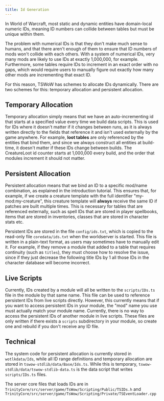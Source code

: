 ```yaml
---
title: Id Generation
---
```


In World of Warcraft, most static and dynamic entities have domain-local numeric IDs, meaning ID numbers can collide between tables but must be unique within them.

The problem with numerical IDs is that they don't make much sense to humans, and that there aren't enough of them to ensure that ID numbers of mods won't collide with each others. With a system of numerical IDs, very many mods are likely to use IDs at exactly 1,000,000, for example. Furthermore, some tables require IDs to increment in an exact order with no gaps, which would require users to manually figure out exactly how many other mods are incrementing that exact ID.

For this reason, TSWoW has schemes to allocate IDs dynamically. There are two schemes for this: temporary allocation and persistent allocation.

## Temporary Allocation

Temporary allocation simply means that we have an auto-incrementing id that starts at a specified value every time we build data scripts. This is used for IDs where it doesn't matter if it changes between runs, as it is always written directly to the fields that reference it and isn't used externally by the game anywhere. For example, **loot tables** are only referenced by the entities that bind them, and since we always construct all entities at build-time, it doesn't matter if these IDs change between builds. The CreatureLoot id counter starts at 1,000,000 every build, and the order that modules increment it should not matter.

## Persistent Allocation

Persistent allocation means that we bind an ID to a specific mod/name combination, as explained in the introduction tutorial. This ensures that, for example, if we create a creature template with the full identifier "my-mod:my-creature", this creature template will **always** receive the same ID if patches are built multiple times. This is necessary for tables that are referenced externally, such as spell IDs that are stored in player spellbooks, items that are stored in inventories, classes that are stored in character stats etc.

Persistent IDs are stored in the file `config/ids.txt`, which is copied to the read-only file `coredata/ids.txt` when the worldserver is started. This file is written in a plain-text format, as users may sometimes have to manually edit it. For example, if they remove a module that added to a table that requires continuity (such as `titles`), they must choose how to resolve the issue, since if they just decrease the following title IDs by 1 all those IDs in the character database will become incorrect.

## Live Scripts

Currently, IDs created by a module will all be written to the `scripts/IDs.ts` file in the module by that same name. This file can be used to reference persistent IDs from live scripts directly. However, this currently means that if you want to access persistent IDs in your module, the "mod" name you use must actually match your module name. Currently, there is no way to access the persistent IDs of another module in live scripts. These files are only written if there exists a `scripts` subdirectory in your module, so create one and rebuild if you don't receive any ID file.

## Technical

The system code for persistent allocation is currently stored in `wotlkdata/Ids`, while all ID range definitions and temporary allocation are stored in `tswow-stdlib/data/Base/Ids.ts`. While this is temporary, `tswow-stdlib/data/tswow-stdlib-data.ts` is the data script that writes `scripts/IDs.ts` files.

The server core files that loads IDs are in `TrinityCore/src/server/game/TsWow/Scripting/Public/TSIDs.h` and `TrinityCore/src/server/game/TsWow/Scripting/Private/TSEventLoader.cpp`